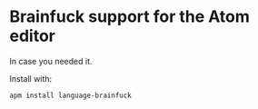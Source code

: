 # Brainfuck support for the Atom editor

In case you needed it.

Install with:

    apm install language-brainfuck
